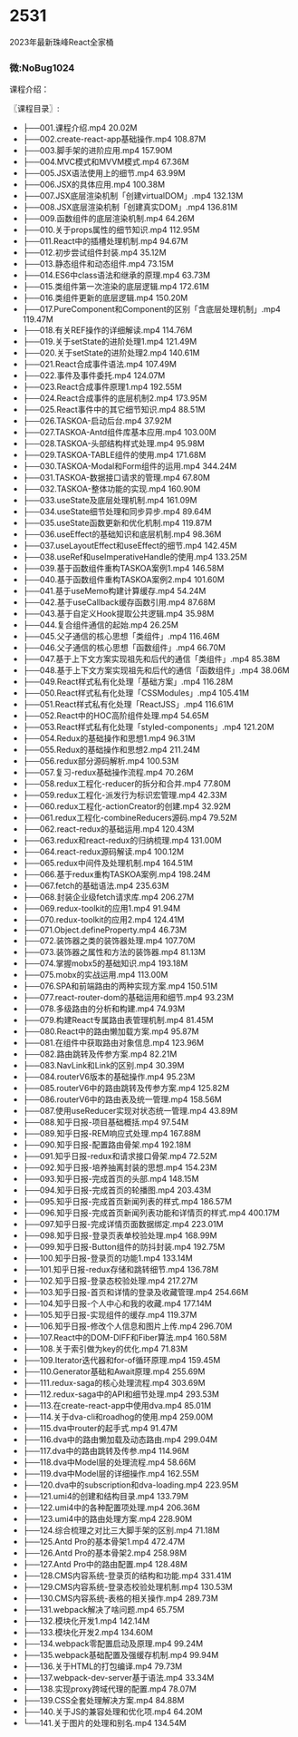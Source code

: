 # 2531
2023年最新珠峰React全家桶
### 微:NoBug1024 


课程介绍：

〖课程目录〗:


- ├──001.课程介绍.mp4  20.02M
- ├──002.create-react-app基础操作.mp4  108.87M
- ├──003.脚手架的进阶应用.mp4  157.90M
- ├──004.MVC模式和MVVM模式.mp4  67.36M
- ├──005.JSX语法使用上的细节.mp4  63.99M
- ├──006.JSX的具体应用.mp4  100.38M
- ├──007.JSX底层渲染机制「创建virtualDOM」.mp4  132.13M
- ├──008.JSX底层渲染机制「创建真实DOM」.mp4  136.81M
- ├──009.函数组件的底层渲染机制.mp4  64.26M
- ├──010.关于props属性的细节知识.mp4  112.95M
- ├──011.React中的插槽处理机制.mp4  94.67M
- ├──012.初步尝试组件封装.mp4  35.12M
- ├──013.静态组件和动态组件.mp4  73.15M
- ├──014.ES6中class语法和继承的原理.mp4  63.73M
- ├──015.类组件第一次渲染的底层逻辑.mp4  172.61M
- ├──016.类组件更新的底层逻辑.mp4  150.20M
- ├──017.PureComponent和Component的区别「含底层处理机制」.mp4  119.47M
- ├──018.有关REF操作的详细解读.mp4  114.76M
- ├──019.关于setState的进阶处理1.mp4  121.49M
- ├──020.关于setState的进阶处理2.mp4  140.61M
- ├──021.React合成事件语法.mp4  107.49M
- ├──022.事件及事件委托.mp4  124.07M
- ├──023.React合成事件原理1.mp4  192.55M
- ├──024.React合成事件的底层机制2.mp4  173.95M
- ├──025.React事件中的其它细节知识.mp4  88.51M
- ├──026.TASKOA-启动后台.mp4  37.92M
- ├──027.TASKOA-Antd组件库基本应用.mp4  103.00M
- ├──028.TASKOA-头部结构样式处理.mp4  95.98M
- ├──029.TASKOA-TABLE组件的使用.mp4  171.68M
- ├──030.TASKOA-Modal和Form组件的运用.mp4  344.24M
- ├──031.TASKOA-数据接口请求的管理.mp4  67.80M
- ├──032.TASKOA-整体功能的实现.mp4  160.90M
- ├──033.useState及底层处理机制.mp4  161.09M
- ├──034.useState细节处理和同步异步.mp4  89.64M
- ├──035.useState函数更新和优化机制.mp4  119.87M
- ├──036.useEffect的基础知识和底层机制.mp4  98.36M
- ├──037.useLayoutEffect和useEffect的细节.mp4  142.45M
- ├──038.useRef和useImperativeHandle的使用.mp4  133.25M
- ├──039.基于函数组件重构TASKOA案例1.mp4  146.58M
- ├──040.基于函数组件重构TASKOA案例2.mp4  101.60M
- ├──041.基于useMemo构建计算缓存.mp4  54.24M
- ├──042.基于useCallback缓存函数引用.mp4  87.68M
- ├──043.基于自定义Hook提取公共逻辑.mp4  35.98M
- ├──044.复合组件通信的起始.mp4  26.25M
- ├──045.父子通信的核心思想「类组件」.mp4  116.46M
- ├──046.父子通信的核心思想「函数组件」.mp4  66.70M
- ├──047.基于上下文方案实现祖先和后代的通信「类组件」.mp4  85.38M
- ├──048.基于上下文方案实现祖先和后代的通信「函数组件」.mp4  38.06M
- ├──049.React样式私有化处理「基础方案」.mp4  116.28M
- ├──050.React样式私有化处理「CSSModules」.mp4  105.41M
- ├──051.React样式私有化处理「ReactJSS」.mp4  116.61M
- ├──052.React中的HOC高阶组件处理.mp4  54.65M
- ├──053.React样式私有化处理「styled-components」.mp4  121.20M
- ├──054.Redux的基础操作和思想1.mp4  96.31M
- ├──055.Redux的基础操作和思想2.mp4  211.24M
- ├──056.redux部分源码解析.mp4  100.53M
- ├──057.复习-redux基础操作流程.mp4  70.26M
- ├──058.redux工程化-reducer的拆分和合并.mp4  77.80M
- ├──059.redux工程化-派发行为标识宏管理.mp4  42.33M
- ├──060.redux工程化-actionCreator的创建.mp4  32.92M
- ├──061.redux工程化-combineReducers源码.mp4  79.52M
- ├──062.react-redux的基础运用.mp4  120.43M
- ├──063.redux和react-redux的归纳梳理.mp4  131.00M
- ├──064.react-redux源码解读.mp4  100.12M
- ├──065.redux中间件及处理机制.mp4  164.51M
- ├──066.基于redux重构TASKOA案例.mp4  198.24M
- ├──067.fetch的基础语法.mp4  235.63M
- ├──068.封装企业级fetch请求库.mp4  206.27M
- ├──069.redux-toolkit的应用1.mp4  91.94M
- ├──070.redux-toolkit的应用2.mp4  124.41M
- ├──071.Object.defineProperty.mp4  46.73M
- ├──072.装饰器之类的装饰器处理.mp4  107.70M
- ├──073.装饰器之属性和方法的装饰器.mp4  81.13M
- ├──074.掌握mobx5的基础知识.mp4  193.18M
- ├──075.mobx的实战运用.mp4  113.00M
- ├──076.SPA和前端路由的两种实现方案.mp4  150.51M
- ├──077.react-router-dom的基础运用和细节.mp4  93.23M
- ├──078.多级路由的分析和构建.mp4  74.93M
- ├──079.构建React专属路由表管理机制.mp4  81.45M
- ├──080.React中的路由懒加载方案.mp4  95.87M
- ├──081.在组件中获取路由对象信息.mp4  123.96M
- ├──082.路由跳转及传参方案.mp4  82.21M
- ├──083.NavLink和Link的区别.mp4  30.39M
- ├──084.routerV6版本的基础操作.mp4  95.23M
- ├──085.routerV6中的路由跳转及传参方案.mp4  125.82M
- ├──086.routerV6中的路由表及统一管理.mp4  158.56M
- ├──087.使用useReducer实现对状态统一管理.mp4  43.89M
- ├──088.知乎日报-项目基础概括.mp4  97.54M
- ├──089.知乎日报-REM响应式处理.mp4  167.88M
- ├──090.知乎日报-配置路由骨架.mp4  192.18M
- ├──091.知乎日报-redux和请求接口骨架.mp4  72.52M
- ├──092.知乎日报-培养抽离封装的思想.mp4  154.23M
- ├──093.知乎日报-完成首页的头部.mp4  148.15M
- ├──094.知乎日报-完成首页的轮播图.mp4  203.43M
- ├──095.知乎日报-完成首页新闻列表的样式.mp4  186.57M
- ├──096.知乎日报-完成首页新闻列表功能和详情页的样式.mp4  400.17M
- ├──097.知乎日报-完成详情页面数据绑定.mp4  223.01M
- ├──098.知乎日报-登录页表单校验处理.mp4  168.99M
- ├──099.知乎日报-Button组件的防抖封装.mp4  192.75M
- ├──100.知乎日报-登录页的功能1.mp4  133.14M
- ├──101.知乎日报-redux存储和跳转细节.mp4  136.78M
- ├──102.知乎日报-登录态校验处理.mp4  217.27M
- ├──103.知乎日报-首页和详情的登录及收藏管理.mp4  254.66M
- ├──104.知乎日报-个人中心和我的收藏.mp4  177.14M
- ├──105.知乎日报-实现组件的缓存.mp4  119.37M
- ├──106.知乎日报-修改个人信息和图片上传.mp4  296.70M
- ├──107.React中的DOM-DIFF和Fiber算法.mp4  160.58M
- ├──108.关于索引做为key的优化.mp4  71.83M
- ├──109.Iterator迭代器和for-of循环原理.mp4  159.45M
- ├──110.Generator基础和Await原理.mp4  255.69M
- ├──111.redux-saga的核心处理流程.mp4  303.69M
- ├──112.redux-saga中的API和细节处理.mp4  293.53M
- ├──113.在create-react-app中使用dva.mp4  85.01M
- ├──114.关于dva-cli和roadhog的使用.mp4  259.00M
- ├──115.dva中router的起手式.mp4  91.47M
- ├──116.dva中的路由懒加载及动态路由.mp4  299.04M
- ├──117.dva中的路由跳转及传参.mp4  114.96M
- ├──118.dva中Model层的处理流程.mp4  58.66M
- ├──119.dva中Model层的详细操作.mp4  162.55M
- ├──120.dva中的subscription和dva-loading.mp4  223.95M
- ├──121.umi4的创建和结构目录.mp4  133.79M
- ├──122.umi4中的各种配置项处理.mp4  206.36M
- ├──123.umi4中的路由处理方案.mp4  228.90M
- ├──124.综合梳理之对比三大脚手架的区别.mp4  71.18M
- ├──125.Antd Pro的基本骨架1.mp4  472.47M
- ├──126.Antd Pro的基本骨架2.mp4  258.98M
- ├──127.Antd Pro中的路由配置.mp4  128.48M
- ├──128.CMS内容系统-登录页的结构和功能.mp4  331.41M
- ├──129.CMS内容系统-登录态校验处理机制.mp4  130.53M
- ├──130.CMS内容系统-表格的相关操作.mp4  289.73M
- ├──131.webpack解决了啥问题.mp4  65.75M
- ├──132.模块化开发1.mp4  142.14M
- ├──133.模块化开发2.mp4  134.60M
- ├──134.webpack零配置启动及原理.mp4  99.24M
- ├──135.webpack基础配置及强缓存机制.mp4  99.94M
- ├──136.关于HTML的打包编译.mp4  79.73M
- ├──137.webpack-dev-server基于语法.mp4  33.34M
- ├──138.实现proxy跨域代理的配置.mp4  78.07M
- ├──139.CSS全套处理解决方案.mp4  84.88M
- ├──140.关于JS的兼容处理和优化项.mp4  64.20M
- └──141.关于图片的处理和别名.mp4  134.54M
